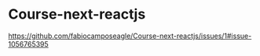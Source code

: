 # Course-next-reactjs

https://github.com/fabiocamposeagle/Course-next-reactjs/issues/1#issue-1056765395
